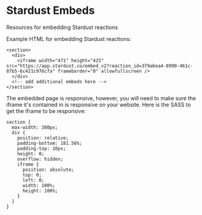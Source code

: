 # Stardust Embeds
Resources for embedding Stardust reactions

Example HTML for embedding Stardust reactions:

```
<section>
  <div>
    <iframe width="471" height="425" src="https://app.stardust.co/embed_v2?reaction_id=3f9abea4-8990-461c-87b5-6c421c976cfa" frameborder="0" allowfullscreen />
  </div>
  <!-- add additional embeds here -->
</section>
```

The embedded page is responsive, however, you will need to make sure the iframe it's contained in is responsive on your website. Here is the SASS to get the iframe to be responsive:

```
section {
  max-width: 380px;
  div {
    position: relative;
    padding-bottom: 181.56%;
    padding-top: 10px;
    height: 0;
    overflow: hidden;
    iframe {
      position: absolute;
      top: 0;
      left: 0;
      width: 100%;
      height: 100%;
    }
  }
}
```
